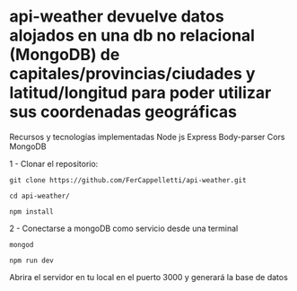 # api-weather devuelve datos alojados en una db no relacional (MongoDB) de capitales/provincias/ciudades y latitud/longitud para poder utilizar sus coordenadas geográficas
Recursos y tecnologías implementadas
Node js
Express
Body-parser
Cors
MongoDB

1 - Clonar el repositorio:

```
git clone https://github.com/FerCappelletti/api-weather.git
```
```
cd api-weather/
```

```
npm install
```

2 - Conectarse a mongoDB como servicio desde una terminal

```
mongod
```

```
npm run dev
```

Abrira el servidor en tu local en el puerto 3000 y generará la base de datos

